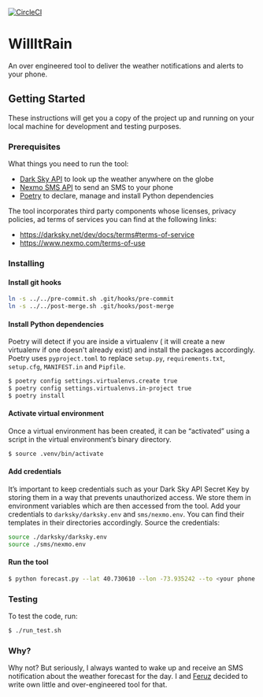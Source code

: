 [![CircleCI](https://circleci.com/gh/khfayzullaev/willitrain.svg?style=svg)](https://circleci.com/gh/khfayzullaev/willitrain)

# WillItRain

An over engineered tool to deliver the weather notifications and alerts to your phone.

## Getting Started

These instructions will get you a copy of the project up and running on your local machine for development and testing purposes.

### Prerequisites

What things you need to run the tool:

- [Dark Sky API](https://darksky.net/dev) to look up the weather anywhere on the globe
- [Nexmo SMS API](https://developer.nexmo.com/) to send an SMS to your phone
- [Poetry](https://github.com/sdispater/poetry) to declare, manage and install Python dependencies

The tool incorporates third party components whose licenses, privacy policies, ad terms of services you can find at the following links:
- https://darksky.net/dev/docs/terms#terms-of-service
- https://www.nexmo.com/terms-of-use

### Installing


#### Install git hooks

```bash
ln -s ../../pre-commit.sh .git/hooks/pre-commit
ln -s ../../post-merge.sh .git/hooks/post-merge
```

#### Install Python dependencies

Poetry will detect if you are inside a virtualenv ( it will create a new virtualenv if one doesn't already exist)  and install the packages accordingly. Poetry uses `pyproject.toml` to replace `setup.py`, `requirements.txt`, `setup.cfg`, `MANIFEST.in` and `Pipfile`.

```bash
$ poetry config settings.virtualenvs.create true
$ poetry config settings.virtualenvs.in-project true
$ poetry install
```

#### Activate virtual environment

Once a virtual environment has been created, it can be “activated” using a script in the virtual environment’s binary directory.

```bash
$ source .venv/bin/activate
```

#### Add credentials

It’s important to keep credentials such as your Dark Sky API Secret Key  by storing them in a way that prevents unauthorized access. We store them in environment variables which are then accessed from the tool. Add your credentials to `darksky/darksky.env` and `sms/nexmo.env`. You can find their templates in their directories accordingly. Source the credentials:

```bash
source ./darksky/darksky.env
source ./sms/nexmo.env
```

#### Run the tool

```bash
$ python forecast.py --lat 40.730610 --lon -73.935242 --to <your phone number>
```

### Testing

To test the code, run:

```bash
$ ./run_test.sh
```

### Why?

Why not? But seriously, I always wanted to wake up and receive an SMS notification about the weather forecast for the day. I and [Feruz](https://github.com/FeruzOripov) decided to write own little and over-engineered tool for that.
